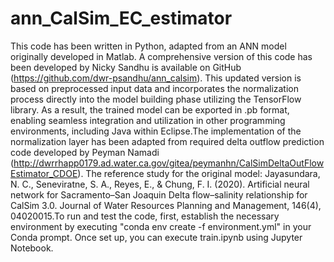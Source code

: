 # ann_CalSim_EC_estimator
This code has been written in Python, adapted from an ANN model originally developed in Matlab. A comprehensive version of this code has been developed by Nicky Sandhu is available on GitHub (https://github.com/dwr-psandhu/ann_calsim). This updated version is based on preprocessed input data and incorporates the normalization process directly into the model building phase utilizing the TensorFlow library. As a result, the trained model can be exported in .pb format, enabling seamless integration and utilization in other programming environments, including Java within Eclipse.The implementation of the normalization layer has been adapted from required delta outflow prediction code developed by Peyman Namadi (http://dwrrhapp0179.ad.water.ca.gov/gitea/peymanhn/CalSimDeltaOutFlowEstimator_CDOE). The reference study for the original model: Jayasundara, N. C., Seneviratne, S. A., Reyes, E., & Chung, F. I. (2020). Artificial neural network for Sacramento–San Joaquin Delta flow–salinity relationship for CalSim 3.0. Journal of Water Resources Planning and Management, 146(4), 04020015.To run and test the code, first, establish the necessary environment by executing "conda env create -f environment.yml" in your Conda prompt. Once set up, you can execute train.ipynb using Jupyter Notebook.


